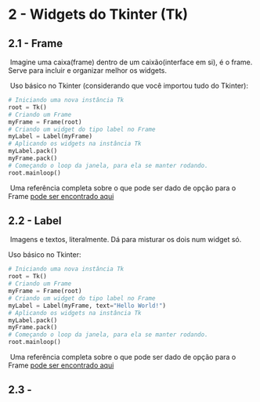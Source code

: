# 2 - Widgets do Tkinter (Tk)

## 2.1 - Frame

​	Imagine uma caixa(frame) dentro de um caixão(interface em si), é o frame. Serve para incluir e organizar melhor os widgets. 

​	Uso básico no Tkinter (considerando que você importou tudo do Tkinter):

```python
# Iniciando uma nova instância Tk
root = Tk()
# Criando um Frame
myFrame = Frame(root)
# Criando um widget do tipo label no Frame
myLabel = Label(myFrame)
# Aplicando os widgets na instância Tk
myLabel.pack()
myFrame.pack()
# Começando o loop da janela, para ela se manter rodando.
root.mainloop()
```

​	Uma referência completa sobre o que pode ser dado de opção para o Frame [pode ser encontrado aqui](widgets/frame.md)

## 2.2 - Label

​	Imagens e textos, literalmente. Dá para misturar os dois num widget só.

Uso básico no Tkinter:

```python
# Iniciando uma nova instância Tk
root = Tk()
# Criando um Frame
myFrame = Frame(root)
# Criando um widget do tipo label no Frame
myLabel = Label(myFrame, text="Hello World!")
# Aplicando os widgets na instância Tk
myLabel.pack()
myFrame.pack()
# Começando o loop da janela, para ela se manter rodando.
root.mainloop()
```

​	Uma referência completa sobre o que pode ser dado de opção para o Frame [pode ser encontrado aqui](widgets/label.md)

## 2.3 - 